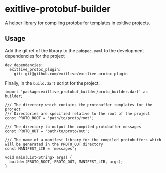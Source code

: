 # exitlive-protobuf-builder #


A helper library for compiling protobuffer templates in exitlive projects. 

## Usage ##

Add the git ref of the library to the `pubspec.yaml` to the development dependencies for the project

    dev_dependencies:
      exitlive_protoc_plugin:
        git: git@github.com/exitlive/exitlive-protoc-plugin

Finally, in the `build.dart` script for the project, 

    import 'package:exitlive_protobuf_builder/proto_builder.dart' as builder;
    
    /// The directory which contains the protobuffer templates for the project
    /// Directories are specified relative to the root of the project
    const PROTO_ROOT = 'path/to/proto/root';
    
    /// The directory to output the compiled protobuffer messages
    const PROTO_OUT = 'path/to/proto/out';
    
    /// The name of a manifest library for the compiled protobuffers which will be generated in the PROTO_OUT directory
    const MANIFEST_LIB = 'messages';
    
    void main(List<String> args) {
      builder(PROTO_ROOT, PROTO_OUT, MANIFEST_LIB, args);
    }
